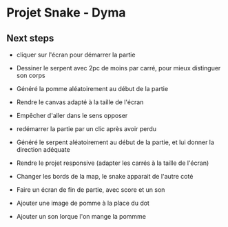 # Projet Snake - Dyma

## Next steps

- cliquer sur l'écran pour démarrer la partie
- Dessiner le serpent avec 2pc de moins par carré, pour mieux distinguer son corps
- Généré la pomme aléatoirement au début de la partie
- Rendre le canvas adapté à la taille de l'écran
- Empêcher d'aller dans le sens opposer
- redémarrer la partie par un clic après avoir perdu
- Généré le serpent aléatoirement au début de la partie, et lui donner la direction adéquate
- Rendre le projet responsive (adapter les carrés à la taille de l'écran)

- Changer les bords de la map, le snake apparait de l'autre coté
- Faire un écran de fin de partie, avec score et un son
- Ajouter une image de pomme à la place du dot
- Ajouter un son lorque l'on mange la pommme
